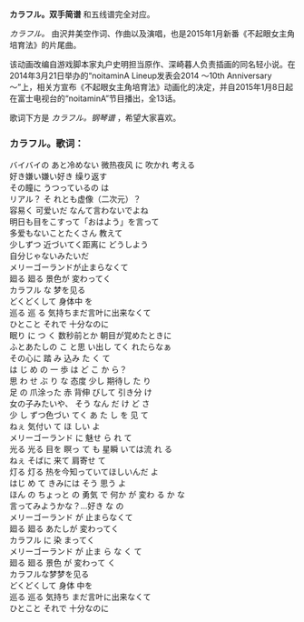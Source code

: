 

**カラフル。双手简谱** 和五线谱完全对应。

_カラフル。_ 由沢井美空作词、作曲以及演唱，也是2015年1月新番《不起眼女主角培育法》的片尾曲。

该动画改编自游戏脚本家丸户史明担当原作、深崎暮人负责插画的同名轻小说。在2014年3月21日举办的“noitaminA Lineup发表会2014
～10th
Anniversary～”上，相关方宣布《不起眼女主角培育法》动画化的决定，并自2015年1月8日起在富士电视台的“noitaminA”节目播出，全13话。

歌词下方是 _カラフル。钢琴谱_ ，希望大家喜欢。

### カラフル。歌词：

バイバイの あと冷めない 微热夜风 に 吹かれ 考える  
好き嫌い嫌い好き 缲り返す  
その瞳に うつっているの は  
リアル？ そ れとも虚像（二次元）？  
容易く 可爱いだ なんて言わないでよね  
明日も目をこすって「おはよう」を言って  
多爱もないことたくさん 教えて  
少しずつ 近づいてく距离に どうしよう  
自分じゃないみたいだ  
メリーゴーランドが止まらなくて  
廻る 廻る 景色が 変わってく  
カラフル な 梦を见る  
どくどくして 身体中 を  
巡る 巡 る 気持ちまだ言叶に出来なくて  
ひとこと それで 十分なのに  
眠り に つ く 数秒前とか 朝目が覚めたときに  
ふとあたしの こ と思 い出し てく れたらなぁ  
その心に 踏 み 込み た く て  
は じ め の 一 歩 は ど こ か ら？  
思 わ せ ぶ り な 态度 少し 期待し た り  
足 の 爪涂った 赤 背伸 びして 引き分 け  
女の子みたいや、 そう なん だ け ど さ  
少 し ずつ色づい てく あ た し を 见 て  
ねぇ 気付い て ほ しい よ  
メリーゴーランド に 魅せ ら れ て  
光る 光る 目を 瞑っ て も 星瞬 いては流 れ る  
ねぇ そばに 来て 肩寄せ て  
灯る 灯る 热を今知っていてほしいんだ よ  
はじ め て きみには そう 思う よ  
ほん の ちょっと の 勇気 で 何か が 変わ る か な  
言ってみようかな？…好き な の  
メリーゴーランド が 止まらなくて  
廻る 廻る あたしが 変わってく  
カラフル に 染 まってく  
メリーゴーランド が 止ま ら な く て  
廻る 廻る 景色 が 変わって く  
カラフルな梦梦を见る  
どくどくして 身体 中を  
巡る 巡る 気持ち まだ言叶に出来なくて  
ひとこと それで 十分なのに

